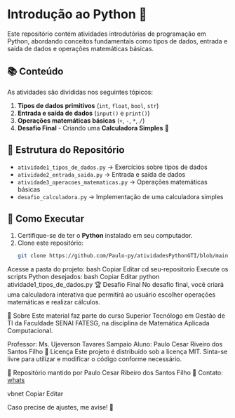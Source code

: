# Introdução ao Python 🐍

Este repositório contém atividades introdutórias de programação em Python, abordando conceitos fundamentais como tipos de dados, entrada e saída de dados e operações matemáticas básicas.

## 📚 Conteúdo  

As atividades são divididas nos seguintes tópicos:

1. **Tipos de dados primitivos** (`int`, `float`, `bool`, `str`)  
2. **Entrada e saída de dados** (`input()` e `print()`)  
3. **Operações matemáticas básicas** (`+`, `-`, `*`, `/`)  
4. **Desafio Final** - Criando uma **Calculadora Simples** 🧮  

## 📌 Estrutura do Repositório  

- `atividade1_tipos_de_dados.py` → Exercícios sobre tipos de dados  
- `atividade2_entrada_saida.py` → Entrada e saída de dados  
- `atividade3_operacoes_matematicas.py` → Operações matemáticas básicas  
- `desafio_calculadora.py` → Implementação de uma calculadora simples  

## 🚀 Como Executar  

1. Certifique-se de ter o **Python** instalado em seu computador.  
2. Clone este repositório:  
   ```bash
   git clone https://github.com/Paulo-py/atividadesPythonGTI/blob/main/atividade1.ipynb
Acesse a pasta do projeto:
bash
Copiar
Editar
cd seu-repositorio
Execute os scripts Python desejados:
bash
Copiar
Editar
python atividade1_tipos_de_dados.py
🏆 Desafio Final
No desafio final, você criará uma calculadora interativa que permitirá ao usuário escolher operações matemáticas e realizar cálculos.

🏫 Sobre
Este material faz parte do curso Superior Tecnólogo em Gestão de TI da Faculdade SENAI FATESG, na disciplina de Matemática Aplicada Computacional.

Professor: Ms. Ujeverson Tavares Sampaio
Aluno: Paulo Cesar Riveiro dos Santos Filho
📜 Licença
Este projeto é distribuído sob a licença MIT. Sinta-se livre para utilizar e modificar o código conforme necessário.

🔗 Repositório mantido por Paulo Cesar Ribeiro dos Santos Filho
📧 Contato: [whats](https://wa.me/qr/FYV6HPYYOQJNJ1)

vbnet
Copiar
Editar

Caso precise de ajustes, me avise! 🚀
